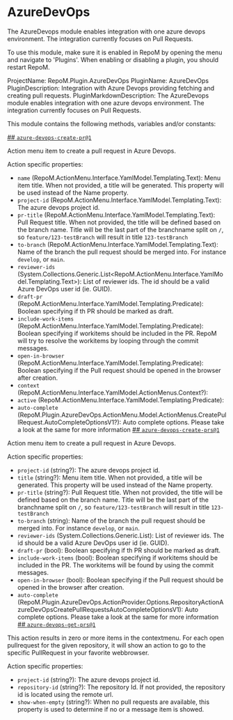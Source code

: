 # AzureDevOps

The AzureDevops module enables integration with one azure devops environment. The integration currently focuses on Pull Requests.

To use this module, make sure it is enabled in RepoM by opening the menu and navigate to 'Plugins'. When enabling or disabling a plugin, you should restart RepoM.

ProjectName: RepoM.Plugin.AzureDevOps
PluginName: AzureDevOps
PluginDescription: Integration with Azure Devops providing fetching and creating pull requests.
PluginMarkdownDescription: The AzureDevops module enables integration with one azure devops environment. The integration currently focuses on Pull Requests.

This module contains the following methods, variables and/or constants:

[## `azure-devops-create-pr@1`](#azure-devops-create-pr@1)

Action menu item to create a pull request in Azure Devops.

Action specific properties:
- `name` (RepoM.ActionMenu.Interface.YamlModel.Templating.Text): Menu item title. When not provided, a title will be generated.
This property will be used instead of the Name property.
- `project-id` (RepoM.ActionMenu.Interface.YamlModel.Templating.Text): The azure devops project id.
- `pr-title` (RepoM.ActionMenu.Interface.YamlModel.Templating.Text): Pull Request title. When not provided, the title will be defined based on the branch name.
Title will be the last part of the branchname split on `/`, so `feature/123-testBranch` will result in title `123-testBranch`
- `to-branch` (RepoM.ActionMenu.Interface.YamlModel.Templating.Text): Name of the branch the pull request should be merged into. For instance `develop`, or `main`.
- `reviewer-ids` (System.Collections.Generic.List<RepoM.ActionMenu.Interface.YamlModel.Templating.Text>): List of reviewer ids. The id should be a valid Azure DevOps user id (ie. GUID).
- `draft-pr` (RepoM.ActionMenu.Interface.YamlModel.Templating.Predicate): Boolean specifying if th PR should be marked as draft.
- `include-work-items` (RepoM.ActionMenu.Interface.YamlModel.Templating.Predicate): Boolean specifying if workitems should be included in the PR. RepoM will try to resolve the workitems by looping through the commit messages.
- `open-in-browser` (RepoM.ActionMenu.Interface.YamlModel.Templating.Predicate): Boolean specifying if the Pull request should be opened in the browser after creation.
- `context` (RepoM.ActionMenu.Interface.YamlModel.ActionMenus.Context?): 
- `active` (RepoM.ActionMenu.Interface.YamlModel.Templating.Predicate): 
- `auto-complete` (RepoM.Plugin.AzureDevOps.ActionMenu.Model.ActionMenus.CreatePullRequest.AutoCompleteOptionsV1?): Auto complete options. Please take a look at the same for more information
[## `azure-devops-create-prs@1`](#azure-devops-create-prs@1)

Action menu item to create a pull request in Azure Devops.

Action specific properties:
- `project-id` (string?): The azure devops project id.
- `title` (string?): Menu item title. When not provided, a title will be generated.
This property will be used instead of the Name property.
- `pr-title` (string?): Pull Request title. When not provided, the title will be defined based on the branch name.
Title will be the last part of the branchname split on `/`, so `feature/123-testBranch` will result in title `123-testBranch`
- `to-branch` (string): Name of the branch the pull request should be merged into. For instance `develop`, or `main`.
- `reviewer-ids` (System.Collections.Generic.List<string>): List of reviewer ids. The id should be a valid Azure DevOps user id (ie. GUID).
- `draft-pr` (bool): Boolean specifying if th PR should be marked as draft.
- `include-work-items` (bool): Boolean specifying if workitems should be included in the PR. The workitems will be found by using the commit messages.
- `open-in-browser` (bool): Boolean specifying if the Pull request should be opened in the browser after creation.
- `auto-complete` (RepoM.Plugin.AzureDevOps.ActionProvider.Options.RepositoryActionAzureDevOpsCreatePullRequestsAutoCompleteOptionsV1): Auto complete options. Please take a look at the same for more information
[## `azure-devops-get-prs@1`](#azure-devops-get-prs@1)

This action results in zero or more items in the contextmenu. For each open pullrequest for the given repository, it will show an action to go to the specific PullRequest in your favorite webbrowser.

Action specific properties:
- `project-id` (string?): The azure devops project id.
- `repository-id` (string?): The repository Id. If not provided, the repository id is located using the remote url.
- `show-when-empty` (string?): When no pull requests are available, this property is used to determine if no or a message item is showed.
